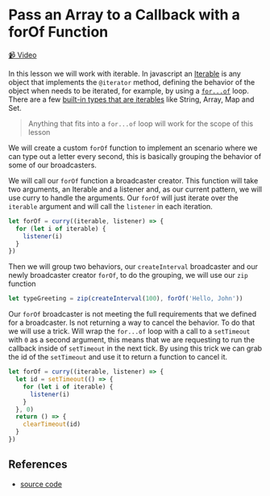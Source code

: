 # Pass an Array to a Callback with a forOf Function

[📹 Video](https://egghead.io/lessons/egghead-pass-an-array-to-a-callback-with-a-forof-function)

In this lesson we will work with iterable. In javascript an [Iterable](https://developer.mozilla.org/en-US/docs/Web/JavaScript/Reference/Iteration_protocols#Built-in_iterables) is any object that implements the `@iterator` method, defining the behavior of the object when needs to be iterated, for example, by using a [`for...of`](https://developer.mozilla.org/en-US/docs/Web/JavaScript/Reference/Statements/for...ofv) loop. There are a few [built-in types that are iterables](https://developer.mozilla.org/en-US/docs/Web/JavaScript/Reference/Iteration_protocols#Built-in_iterables) like String, Array, Map and Set.

> Anything that fits into a `for...of` loop will work for the scope of this lesson

We will create a custom `forOf` function to implement an scenario where we can type out a letter every second, this is basically grouping the behavior of some of our broadcasters.

We will call our `forOf` function a broadcaster creator. This function will take two arguments, an Iterable and a listener and, as our current pattern, we will use curry to handle the arguments. Our `forOf` will just iterate over the `iterable` argument and will call the `listener` in each iteration.

```javascript
let forOf = curry((iterable, listener) => {
  for (let i of iterable) {
    listener(i)
  }
})
```

Then we will group two behaviors, our `createInterval` broadcaster and our newly broadcaster creator `forOf`, to do the grouping, we will use our `zip` function

```javascript
let typeGreeting = zip(createInterval(100), forOf('Hello, John'))
```

Our `forOf` broadcaster is not meeting the full requirements that we defined for a broadcaster. Is not returning a way to cancel the behavior. To do that we will use a trick. Will wrap the `for...of` loop with a call to a `setTimeout` with `0` as a second argument, this means that we are requesting to run the callback inside of `setTimeout` in the next tick. By using this trick we can grab the id of the `setTimeout` and use it to return a function to cancel it.

```javascript
let forOf = curry((iterable, listener) => {
  let id = setTimeout(() => {
    for (let i of iterable) {
      listener(i)
    }
  }, 0)
  return () => {
    clearTimeout(id)
  }
})
```

## References

- [source code](https://github.com/johnlindquist/crafting-functions/blob/for-of/src/index.js)
